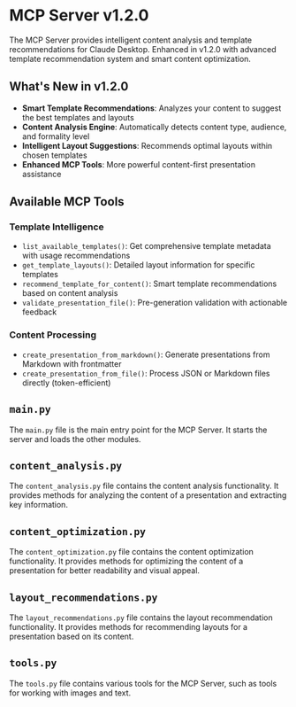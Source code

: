 # MCP Server v1.2.0

The MCP Server provides intelligent content analysis and template recommendations for Claude Desktop. Enhanced in v1.2.0 with advanced template recommendation system and smart content optimization.

## What's New in v1.2.0

- **Smart Template Recommendations**: Analyzes your content to suggest the best templates and layouts
- **Content Analysis Engine**: Automatically detects content type, audience, and formality level
- **Intelligent Layout Suggestions**: Recommends optimal layouts within chosen templates
- **Enhanced MCP Tools**: More powerful content-first presentation assistance

## Available MCP Tools

### Template Intelligence
- `list_available_templates()`: Get comprehensive template metadata with usage recommendations
- `get_template_layouts()`: Detailed layout information for specific templates
- `recommend_template_for_content()`: Smart template recommendations based on content analysis
- `validate_presentation_file()`: Pre-generation validation with actionable feedback

### Content Processing
- `create_presentation_from_markdown()`: Generate presentations from Markdown with frontmatter
- `create_presentation_from_file()`: Process JSON or Markdown files directly (token-efficient)

## `main.py`

The `main.py` file is the main entry point for the MCP Server. It starts the server and loads the other modules.

## `content_analysis.py`

The `content_analysis.py` file contains the content analysis functionality. It provides methods for analyzing the content of a presentation and extracting key information.

## `content_optimization.py`

The `content_optimization.py` file contains the content optimization functionality. It provides methods for optimizing the content of a presentation for better readability and visual appeal.

## `layout_recommendations.py`

The `layout_recommendations.py` file contains the layout recommendation functionality. It provides methods for recommending layouts for a presentation based on its content.

## `tools.py`

The `tools.py` file contains various tools for the MCP Server, such as tools for working with images and text.
